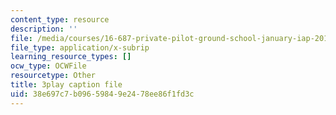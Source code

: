 ```yaml
---
content_type: resource
description: ''
file: /media/courses/16-687-private-pilot-ground-school-january-iap-2019/38e697c7b09659849e2478ee86f1fd3c_kiCNa95DnnE.vtt
file_type: application/x-subrip
learning_resource_types: []
ocw_type: OCWFile
resourcetype: Other
title: 3play caption file
uid: 38e697c7-b096-5984-9e24-78ee86f1fd3c
---
```


